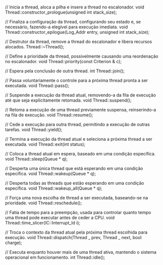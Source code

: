 // Inicia a thread, aloca a pilha e insere a thread no escalonador.
void Thread::constructor_prologue(unsigned int stack_size);

// Finaliza a configuração da thread, configurando seu estado e, se necessário, fazendo-a elegível para execução imediata.
void Thread::constructor_epilogue(Log_Addr entry, unsigned int stack_size);

// Destrutor da thread, remove a thread do escalonador e libera recursos alocados.
Thread::~Thread();

// Define a prioridade da thread, possivelmente causando uma reordenação no escalonador.
void Thread::priority(const Criterion & c);

// Espera pela conclusão de outra thread.
int Thread::join();

// Passa voluntariamente o controle para a próxima thread pronta a ser executada.
void Thread::pass();

// Suspende a execução da thread atual, removendo-a da fila de execução até que seja explicitamente retomada.
void Thread::suspend();

// Retoma a execução de uma thread previamente suspensa, reinserindo-a na fila de execução.
void Thread::resume();

// Cede a execução para outra thread, permitindo a execução de outras tarefas.
void Thread::yield();

// Termina a execução da thread atual e seleciona a próxima thread a ser executada.
void Thread::exit(int status);

// Coloca a thread atual em espera, baseado em uma condição específica.
void Thread::sleep(Queue \* q);

// Desperta uma única thread que está esperando em uma condição específica.
void Thread::wakeup(Queue \* q);

// Desperta todas as threads que estão esperando em uma condição específica.
void Thread::wakeup_all(Queue \* q);

// Força uma nova escolha de thread a ser executada, baseando-se na prioridade.
void Thread::reschedule();

// Fatia de tempo para a preempção, usada para controlar quanto tempo uma thread pode executar antes de ceder a CPU.
void Thread::time_slicer(IC::Interrupt_Id i);

// Troca o contexto da thread atual pela próxima thread escolhida para execução.
void Thread::dispatch(Thread _ prev, Thread _ next, bool charge);

// Executa enquanto houver mais de uma thread ativa, mantendo o sistema operacional em funcionamento.
int Thread::idle();
